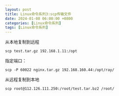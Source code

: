 ```yaml
---
layout: post
title: Linux命令系列3:scp传输文件
date: 2024-01-08 06:00:00 +0800
categories: [Linux命令系列]
tags: [Linux命令系列]
---
```

从本地复制到远程

```
scp test.tar.gz 192.168.1.11:/opt
```

指定端口：

```
scp -P 60022 nginx.tar.gz 192.168.160.44:/opt/ray/
```

从远程复制到本地

```
scp root@112.126.111.250:/root/test.tar.bz2 /root/
```


